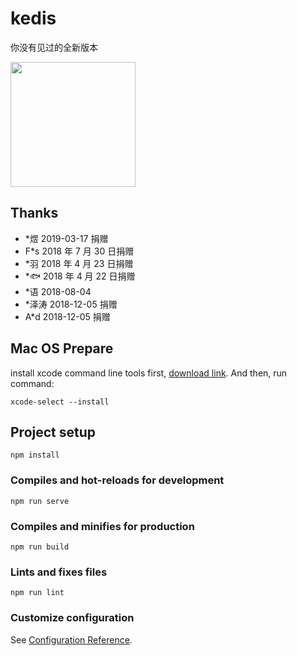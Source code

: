 # kedis

你没有见过的全新版本

<img src='https://gitee.com/kehaw9818/Kedis/blob/master/logo.png' style="width:200px" />

## Thanks

- \*煜 2019-03-17 捐赠
- F\*s 2018 年 7 月 30 日捐赠
- \*羽 2018 年 4 月 23 日捐赠
- \*🐟 2018 年 4 月 22 日捐赠
- \*语 2018-08-04
- \*泽涛 2018-12-05 捐赠
- A\*d 2018-12-05 捐赠

## Mac OS Prepare

install xcode command line tools first, [download link](!https://developer.apple.com/download/more/).
And then, run command:

```
xcode-select --install
```

## Project setup

```
npm install
```

### Compiles and hot-reloads for development

```
npm run serve
```

### Compiles and minifies for production

```
npm run build
```

### Lints and fixes files

```
npm run lint
```

### Customize configuration

See [Configuration Reference](https://cli.vuejs.org/config/).

